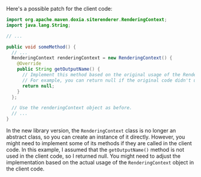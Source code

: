 Here's a possible patch for the client code:
```java
import org.apache.maven.doxia.siterenderer.RenderingContext;
import java.lang.String;

// ...

public void someMethod() {
  // ...
  RenderingContext renderingContext = new RenderingContext() {
    @Override
    public String getOutputName() {
      // Implement this method based on the original usage of the RenderingContext object.
      // For example, you can return null if the original code didn't use this method.
      return null;
    }
  };

  // Use the renderingContext object as before.
  // ...
}
```
In the new library version, the `RenderingContext` class is no longer an abstract class, so you can create an instance of it directly. However, you might need to implement some of its methods if they are called in the client code. In this example, I assumed that the `getOutputName()` method is not used in the client code, so I returned null. You might need to adjust the implementation based on the actual usage of the `RenderingContext` object in the client code.